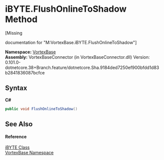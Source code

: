 # iBYTE.FlushOnlineToShadow Method 
 

\[Missing <summary> documentation for "M:VortexBase.iBYTE.FlushOnlineToShadow"\]

**Namespace:**&nbsp;<a href="N_VortexBase.md">VortexBase</a><br />**Assembly:**&nbsp;VortexBaseConnector (in VortexBaseConnector.dll) Version: 0.101.0-dotnetcore.38+Branch.feature/dotnetcore.Sha.9184ded7250ef900bfdd1d83b2841836087bcfce

## Syntax

**C#**<br />
``` C#
public void FlushOnlineToShadow()
```


## See Also


#### Reference
<a href="T_VortexBase_iBYTE.md">iBYTE Class</a><br /><a href="N_VortexBase.md">VortexBase Namespace</a><br />